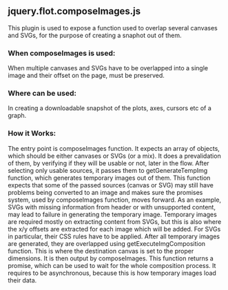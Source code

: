 ## jquery.flot.composeImages.js

This plugin is used to expose a function used to overlap several canvases and
SVGs, for the purpose of creating a snaphot out of them.

### When composeImages is used:
When multiple canvases and SVGs have to be overlapped into a single image
and their offset on the page, must be preserved.

### Where can be used:
In creating a downloadable snapshot of the plots, axes, cursors etc of a graph.

### How it Works:
The entry point is composeImages function. It expects an array of objects,
which should be either canvases or SVGs (or a mix). It does a prevalidation
of them, by verifying if they will be usable or not, later in the flow.
After selecting only usable sources, it passes them to getGenerateTempImg
function, which generates temporary images out of them. This function
expects that some of the passed sources (canvas or SVG) may still have
problems being converted to an image and makes sure the promises system,
used by composeImages function, moves forward. As an example, SVGs with
missing information from header or with unsupported content, may lead to
failure in generating the temporary image. Temporary images are required
mostly on extracting content from SVGs, but this is also where the x/y
offsets are extracted for each image which will be added. For SVGs in
particular, their CSS rules have to be applied.
After all temporary images are generated, they are overlapped using
getExecuteImgComposition function. This is where the destination canvas
is set to the proper dimensions. It is then output by composeImages.
This function returns a promise, which can be used to wait for the whole
composition process. It requires to be asynchronous, because this is how
temporary images load their data.
